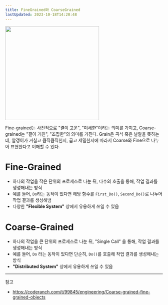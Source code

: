 ```yaml
---
title: FineGrained와 CoarseGrained
lastUpdated: 2023-10-18T14:20:48
---
```

<img src="https://github.com/rlaisqls/TIL/assets/81006587/dbef4d66-8107-48e8-8767-5a65c7f8a637" height=300px>

Fine-grained는 사전적으로 "결이 고운", "미세한"이라는 의미를 가지고, Coarse-grained는 "결이 거친", "조잡한"의 의미를 가진다. Grain은 곡식 혹은 낱알을 뜻하는데, 알갱이가 거칠고 큼직큼직헌지, 곱고 세밀한지에 따라서 Coarse와 Fine으로 나누어 표현한다고 이해할 수 있다.

# Fine-Grained

- 하나의 작업을 작은 단위의 프로세스로 나눈 뒤, 다수의 호출을 통해, 작업 결과를 생성해내는 방식
- 예를 들어, `Do`라는 동작이 있다면 해당 함수를 `First_Do()`, `Second_Do()`로 나누어 작업 결과를 생성해냄
- 다양한 **"Flexible System"** 상에서 유용하게 쓰일 수 있음

# Coarse-Grained

- 하나의 작업을 큰 단위의 프로세스로 나눈 뒤, "Single Call" 을 통해, 작업 결과를 생성해내는 방식
- 예를 들어, `Do` 라는 동작이 있다면 단순히, `Do()`를 호출해 작업 결과를 생성해내는 방식
- **"Distributed System"** 상에서 유용하게 쓰일 수 있음

---
참고

- <https://coderanch.com/t/99845/engineering/Coarse-grained-fine-grained-objects>
